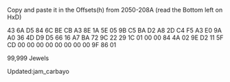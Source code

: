 Copy and paste it in the Offsets(h) from 2050-208A (read the Bottom left on HxD)



43 6A D5 84 6C BE CB A3 8E 1A 5E 05 9B C5 BA D2 A8 2D C4 F5 A3 E0 9A A0 36 4D D9 D5 66 16 A7 BA 72 9C 22 29 1C 01 00 00 84 4A 02 9E D2 11 5F CD 00 00 00 00 00 00 00 00 9F 86 01


99,999 Jewels

Updated:jam_carbayo